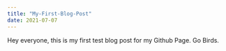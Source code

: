 ```yaml
---
title: "My-First-Blog-Post"
date: 2021-07-07
---
```


Hey everyone, this is my first test blog post for my Github Page. Go Birds.
